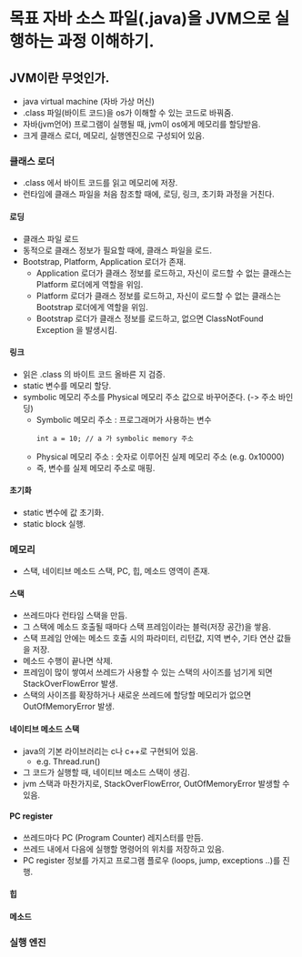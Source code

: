 # 목표 자바 소스 파일(.java)을 JVM으로 실행하는 과정 이해하기.

## JVM이란 무엇인가.
- java virtual machine (자바 가상 머신)
- .class 파일(바이트 코드)을 os가 이해할 수 있는 코드로 바꿔줌.
- 자바(jvm언어) 프로그램이 실행될 때, jvm이 os에게 메모리를 할당받음.
- 크게 클래스 로더, 메모리, 실행엔진으로 구성되어 있음.

### 클래스 로더
- .class 에서 바이트 코드를 읽고 메모리에 저장. 
- 런타임에 클래스 파일을 처음 참조할 때에, 로딩, 링크, 초기화 과정을 거친다. 

#### 로딩 
- 클래스 파일 로드
- 동적으로 클래스 정보가 필요할 때에, 클래스 파일을 로드.
- Bootstrap, Platform, Application 로더가 존재.
  - Application 로더가 클래스 정보를 로드하고, 자신이 로드할 수 없는 클래스는 Platform 로더에게 역할을 위임. 
  - Platform 로더가 클래스 정보를 로드하고, 자신이 로드할 수 없는 클래스는 Bootstrap 로더에게 역할을 위임.
  - Bootstrap 로더가 클래스 정보를 로드하고, 없으면 ClassNotFound Exception 을 발생시킴.

#### 링크
- 읽은 .class 의 바이트 코드 올바른 지 검증.
- static 변수를 메모리 할당.
- symbolic 메모리 주소를 Physical 메모리 주소 값으로 바꾸어준다. (-> 주소 바인딩)
  - Symbolic 메모리 주소 : 프로그래머가 사용하는 변수
    ```
    int a = 10; // a 가 symbolic memory 주소
    ```
  - Physical 메모리 주소 : 숫자로 이루어진 실제 메모리 주소 (e.g. 0x10000)
  - 즉, 변수를 실제 메모리 주소로 매핑.

#### 초기화
- static 변수에 값 초기화.
- static block 실행.

### 메모리
- 스택, 네이티브 메소드 스택, PC, 힙, 메소드 영역이 존재.

#### 스택
- 쓰레드마다 런타임 스택을 만듬.
- 그 스택에 메소드 호출될 때마다 스택 프레임이라는 블럭(저장 공간)을 쌓음.
- 스택 프레임 안에는 메소드 호출 시의 파라미터, 리턴값, 지역 변수, 기타 연산 값들을 저장.
- 메소드 수행이 끝나면 삭제.
- 프레임이 많이 쌓여서 쓰레드가 사용할 수 있는 스택의 사이즈를 넘기게 되면 StackOverFlowError 발생. 
- 스택의 사이즈를 확장하거나 새로운 쓰레드에 할당할 메모리가 없으면 OutOfMemoryError 발생.  

#### 네이티브 메소드 스택
- java의 기본 라이브러리는 c나 c++로 구현되어 있음.  
  - e.g. Thread.run()  
- 그 코드가 실행할 때, 네이티브 메소드 스택이 생김.
- jvm 스택과 마찬가지로, StackOverFlowError, OutOfMemoryError 발생할 수 있음.

#### PC register
- 쓰레드마다 PC (Program Counter) 레지스터를 만듬.
- 쓰레드 내에서 다음에 실행할 명령어의 위치를 저장하고 있음.
- PC register 정보를 가지고 프로그램 플로우 (loops, jump, exceptions ..)를 진행.

#### 힙
#### 메소드

### 실행 엔진